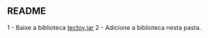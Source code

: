 
README
---

1 - Baixe a biblioteca [tectoy.jar](https://github.com/TecToy-Automacao/Java/raw/refs/heads/master/jar/Tectoy/tectoy.jar)
2 - Adicione a biblioteca nesta pasta.